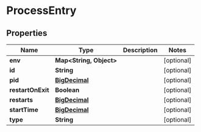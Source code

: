 # ProcessEntry

## Properties
Name | Type | Description | Notes
------------ | ------------- | ------------- | -------------
**env** | **Map&lt;String, Object&gt;** |  |  [optional]
**id** | **String** |  |  [optional]
**pid** | [**BigDecimal**](BigDecimal.md) |  |  [optional]
**restartOnExit** | **Boolean** |  |  [optional]
**restarts** | [**BigDecimal**](BigDecimal.md) |  |  [optional]
**startTime** | [**BigDecimal**](BigDecimal.md) |  |  [optional]
**type** | **String** |  |  [optional]
